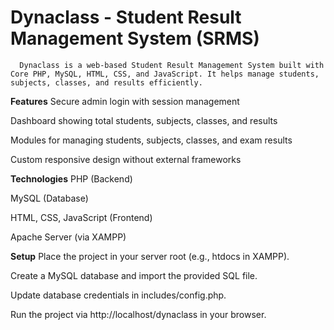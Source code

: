 # **Dynaclass - Student Result Management System (SRMS)**


      Dynaclass is a web-based Student Result Management System built with Core PHP, MySQL, HTML, CSS, and JavaScript. It helps manage students, subjects, classes, and results efficiently.

**Features**
Secure admin login with session management

Dashboard showing total students, subjects, classes, and results

Modules for managing students, subjects, classes, and exam results

Custom responsive design without external frameworks

**Technologies**
PHP (Backend)

MySQL (Database)

HTML, CSS, JavaScript (Frontend)

Apache Server (via XAMPP)

**Setup**
Place the project in your server root (e.g., htdocs in XAMPP).

Create a MySQL database and import the provided SQL file.

Update database credentials in includes/config.php.

Run the project via http://localhost/dynaclass in your browser.

